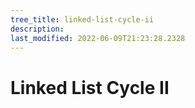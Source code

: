 ```yaml
---
tree_title: linked-list-cycle-ii
description: 
last_modified: 2022-06-09T21:23:28.2328
---
```


# Linked List Cycle II
